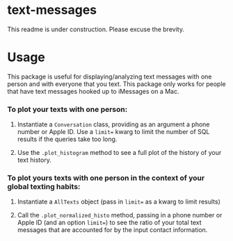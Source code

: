 # text-messages

This readme is under construction. Please excuse the brevity.

# Usage

This package is useful for displaying/analyzing text messages with one person and
with everyone that you text. This package only works for people that have text
messages hooked up to iMessages on a Mac.

### To plot your texts with one person:

1. Instantiate a `Conversation` class, providing as an argument a phone number or
Apple ID. Use a `limit=` kwarg to limit the number of SQL results if the queries take
 too long.

2. Use the `.plot_histogram` method to see a full plot of the history of your text
history.

### To plot yours texts with one person in the context of your global texting habits:

1. Instantiate a `AllTexts` object (pass in `limit=` as a kwarg to limit results)

2. Call the `.plot_normalized_histo` method, passing in a phone number or Apple ID
(and an option `limit=`) to see the ratio of your total text messages that are
accounted for by the input contact information.